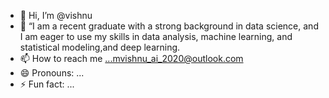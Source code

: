- 👋 Hi, I’m @vishnu
- 👀 “I am a recent graduate with a strong background in data science, and I am eager to use my skills in data analysis, 
machine learning, and statistical modeling,and deep learning. 
- 📫 How to reach me ...mvishnu_ai_2020@outlook.com
- 😄 Pronouns: ...
- ⚡ Fun fact: ...

<!---
vishnugithubforpython/vishnugithubforpython is a ✨ special ✨ repository because its `README.md` (this file) appears on your GitHub profile.
You can click the Preview link to take a look at your changes.
--->
